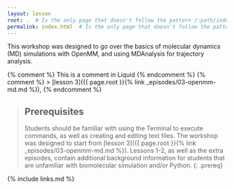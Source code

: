 ```yaml
---
layout: lesson
root: .  # Is the only page that doesn't follow the pattern /:path/index.html
permalink: index.html  # Is the only page that doesn't follow the pattern /:path/index.html
---
```

This workshop was designed to go over the basics of molecular dynamics (MD)
simulations with OpenMM, and using MDAnalysis for trajectory analysis.

<!-- this is an html comment -->

{% comment %} This is a comment in Liquid {% endcomment %}
{% comment %} > [lesson 3]({{ page.root }}{% link _episodes/03-openmm-md.md %}), {% endcomment %}

> ## Prerequisites
>
> Students should be familiar with using the Terminal to execute commands,
> as well as creating and editing text files.
> The workshop was designed to start from
> [lesson 3]({{ page.root }}{% link _episodes/03-openmm-md.md %}).
> Lessons 1-2, as well as the extra episodes, contain additional background
> information for students that are  unfamiliar with biomolecular simulation
> and/or Python.
{: .prereq}

{% include links.md %}
